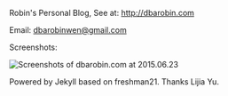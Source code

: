 Robin's Personal Blog, See at: http://dbarobin.com

Email: dbarobinwen@gmail.com

Screenshots:

![Screenshots of dbarobin.com at 2015.06.23](http://dbarobin.com/images/dbarobin.com.screenshots.150829.png)

Powered by Jekyll based on freshman21. Thanks Lijia Yu.
